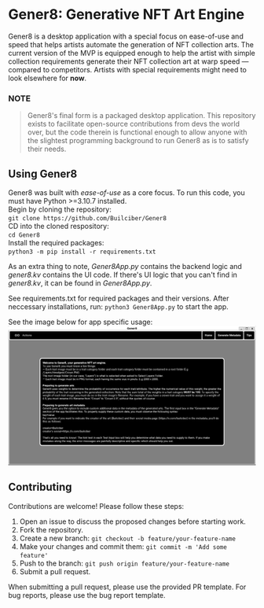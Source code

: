 # Gener8: Generative NFT Art Engine

Gener8 is a desktop application with a special focus on ease-of-use and speed that helps artists automate the generation of NFT collection arts. The current version of the MVP is equipped enough to help the artist with simple collection requirements generate their NFT collection art at warp speed — compared to competitors. Artists with special requirements might need to look elsewhere for **now**.

### NOTE
> Gener8's final form is a packaged desktop application. This repository exists to facilitate open-source contributions from devs the world over, but the code therein is functional enough to allow anyone with the slightest programming background to run Gener8 as is to satisfy their needs.

## Using Gener8
Gener8 was built with *ease-of-use* as a core focus. To run this code, you must have Python >=3.10.7 installed.  
Begin by cloning the repository:  
`git clone https://github.com/Builciber/Gener8`  
CD into the cloned respository:  
`cd Gener8`  
Install the required packages:  
`python3 -m pip install -r requirements.txt`  

As an extra thing to note, *Gener8App.py* contains the backend logic and *gener8.kv* contains the UI code. If there's UI logic that you can't find in *gener8.kv*, it can be found in *Gener8App.py*.

See requirements.txt for required packages and their versions. After neccessary installations, run:
`python3 Gener8App.py` to start the app.

See the image below for app specific usage:  
![tips section of Gener8](tips_image.png)

## Contributing
Contributions are welcome! Please follow these steps:

1. Open an issue to discuss the proposed changes before starting work.
2. Fork the repository.
3. Create a new branch: `git checkout -b feature/your-feature-name`
4. Make your changes and commit them: `git commit -m 'Add some feature'`
5. Push to the branch: `git push origin feature/your-feature-name`
6. Submit a pull request.

When submitting a pull request, please use the provided PR template. For bug reports, please use the bug report template.